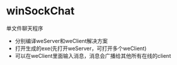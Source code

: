# winSockChat
单文件聊天程序

- 分别编译weServer和weClient解决方案
- 打开生成的exe(先打开weServer，可打开多个weClient)
- 可以在weClient里面输入消息，消息会广播给其他所有在线的client
